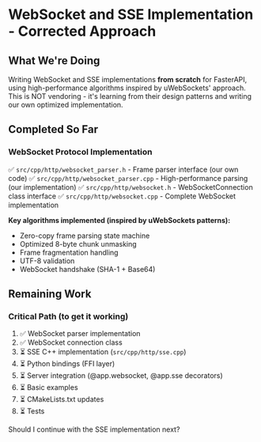 # WebSocket and SSE Implementation - Corrected Approach

## What We're Doing

Writing WebSocket and SSE implementations **from scratch** for FasterAPI, using high-performance algorithms inspired by uWebSockets' approach. This is NOT vendoring - it's learning from their design patterns and writing our own optimized implementation.

## Completed So Far

### WebSocket Protocol Implementation
✅ `src/cpp/http/websocket_parser.h` - Frame parser interface (our own code)
✅ `src/cpp/http/websocket_parser.cpp` - High-performance parsing (our implementation)
✅ `src/cpp/http/websocket.h` - WebSocketConnection class interface
✅ `src/cpp/http/websocket.cpp` - Complete WebSocket implementation

**Key algorithms implemented (inspired by uWebSockets patterns):**
- Zero-copy frame parsing state machine
- Optimized 8-byte chunk unmasking
- Frame fragmentation handling
- UTF-8 validation
- WebSocket handshake (SHA-1 + Base64)

## Remaining Work

### Critical Path (to get it working)
1. ✅ WebSocket parser implementation
2. ✅ WebSocket connection class
3. ⏳ SSE C++ implementation (`src/cpp/http/sse.cpp`)
4. ⏳ Python bindings (FFI layer)
5. ⏳ Server integration (@app.websocket, @app.sse decorators)
6. ⏳ Basic examples
7. ⏳ CMakeLists.txt updates
8. ⏳ Tests

Should I continue with the SSE implementation next?

